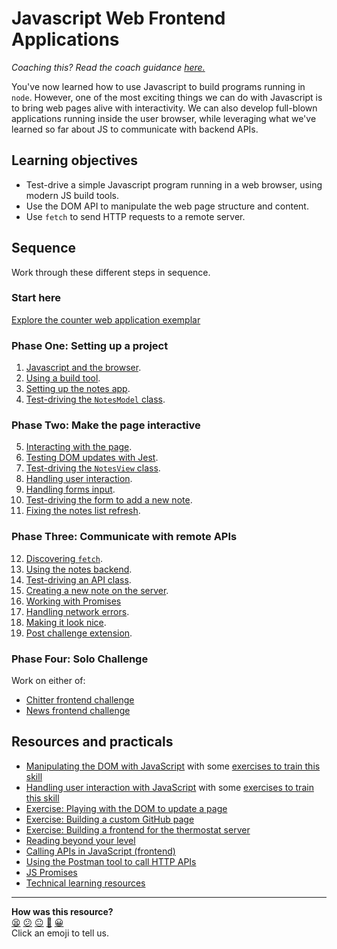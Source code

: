 # Javascript Web Frontend Applications

_Coaching this? Read the coach guidance
[here.](https://github.com/makersacademy/slug/blob/main/materials/universe/language_intros/challenges/javascript_web_applications/COACH_GUIDANCE.x.md)_

You've now learned how to use Javascript to build programs running in `node`. However, one of the most exciting things we can do with Javascript is to bring web pages alive with interactivity. We can also develop full-blown applications running inside the user browser, while leveraging what we've learned so far about JS to communicate with backend APIs.

## Learning objectives

* Test-drive a simple Javascript program running in a web browser, using modern JS build tools.
* Use the DOM API to manipulate the web page structure and content.
* Use `fetch` to send HTTP requests to a remote server.

## Sequence

Work through these different steps in sequence.

### Start here

[Explore the counter web application
exemplar](./resources/counter-app-example)

### Phase One: Setting up a project

1. [Javascript and the browser](./contents/01_javascript_browser.md).
2. [Using a build tool](./contents/02_build_tool.md).
3. [Setting up the notes app](./contents/03_notes_app_scaffold.md).
4. [Test-driving the `NotesModel` class](./contents/04_test_driving_notes_class.md).

### Phase Two: Make the page interactive
5. [Interacting with the page](./contents/05_interacting_with_the_page.md).
6. [Testing DOM updates with Jest](./contents/06_testing_page_content.md).
7. [Test-driving the `NotesView` class](./contents/07_adding_new_note.md).
8. [Handling user interaction](./contents/08_user_interaction.md).
9. [Handling forms input](./contents/09_user_interaction_input.md).
10. [Test-driving the form to add a new note](./contents/10_adding_a_note_ui.md).
11. [Fixing the notes list refresh](./contents/11_fixing_list_refresh.md).

### Phase Three: Communicate with remote APIs
12. [Discovering `fetch`](./contents/12_discovering_fetch.md).
13. [Using the notes backend](./contents/13_connecting_to_server.md).
14. [Test-driving an API class](./contents/14_fetch_notes_from_backend.md).
15. [Creating a new note on the server](./contents/15_creating_new_note_server.md).
16. [Working with Promises](./contents/16_promises.md)
17. [Handling network errors](./contents/17_handling_errors.md).
18. [Making it look nice](./contents/18_making_it_look_nice.md).
19. [Post challenge extension](./contents/19_deleting_note.md).

### Phase Four: Solo Challenge

Work on either of:

* [Chitter frontend challenge](https://github.com/makersacademy/frontend-api-challenge)
* [News frontend challenge](https://github.com/makersacademy/news-summary-challenge)

## Resources and practicals

* [Manipulating the DOM with JavaScript](./pills/manipulating_dom_with_javascript.md) with some [exercises to train this skill](./pills/manipulating_dom_with_javascript.md#exercises-to-go-further)
* [Handling user interaction with JavaScript](./pills/responding_to_user_actions_on_page.md) with some [exercises to train this skill](./pills/responding_to_user_actions_on_page.md#exercises-to-go-further)
* [Exercise: Playing with the DOM to update a page](./practicals/playing-with-dom)
* [Exercise: Building a custom GitHub page](./practicals/github-frontend)
* [Exercise: Building a frontend for the thermostat server](./practicals/thermostat-frontend)
* [Reading beyond your level](https://hackmd.io/F-pmnp3hRhePddmf3mnKGw)
* [Calling APIs in JavaScript (frontend)](https://github.com/makersacademy/course/blob/main/pills/calling_apis_in_javascript.md)
* [Using the Postman tool to call HTTP APIs](https://www.postman.com/downloads/)
* [JS Promises](https://github.com/makersacademy/course/blob/main/pills/js_promises.md)
* [Technical learning resources](https://airtable.com/shrV1b6EWdf5EHWii/tblokmw6yNUO75ge6)

<!-- BEGIN GENERATED SECTION DO NOT EDIT -->

---

**How was this resource?**  
[😫](https://airtable.com/shrUJ3t7KLMqVRFKR?prefill_Repository=makersacademy/javascript-web-applications&prefill_File=README.md&prefill_Sentiment=😫) [😕](https://airtable.com/shrUJ3t7KLMqVRFKR?prefill_Repository=makersacademy/javascript-web-applications&prefill_File=README.md&prefill_Sentiment=😕) [😐](https://airtable.com/shrUJ3t7KLMqVRFKR?prefill_Repository=makersacademy/javascript-web-applications&prefill_File=README.md&prefill_Sentiment=😐) [🙂](https://airtable.com/shrUJ3t7KLMqVRFKR?prefill_Repository=makersacademy/javascript-web-applications&prefill_File=README.md&prefill_Sentiment=🙂) [😀](https://airtable.com/shrUJ3t7KLMqVRFKR?prefill_Repository=makersacademy/javascript-web-applications&prefill_File=README.md&prefill_Sentiment=😀)  
Click an emoji to tell us.

<!-- END GENERATED SECTION DO NOT EDIT -->
